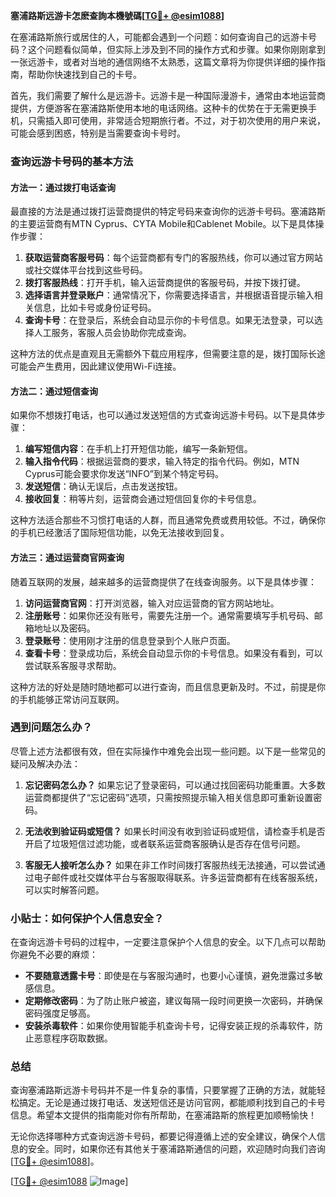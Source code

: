 **塞浦路斯远游卡怎麽查詢本機號碼[[TG💪+ @esim1088](https://t.me/s/esim1088)]**

在塞浦路斯旅行或居住的人，可能都会遇到一个问题：如何查询自己的远游卡号码？这个问题看似简单，但实际上涉及到不同的操作方式和步骤。如果你刚刚拿到一张远游卡，或者对当地的通信网络不太熟悉，这篇文章将为你提供详细的操作指南，帮助你快速找到自己的卡号。

首先，我们需要了解什么是远游卡。远游卡是一种国际漫游卡，通常由本地运营商提供，方便游客在塞浦路斯使用本地的电话网络。这种卡的优势在于无需更换手机，只需插入即可使用，非常适合短期旅行者。不过，对于初次使用的用户来说，可能会感到困惑，特别是当需要查询卡号时。

### 查询远游卡号码的基本方法

#### 方法一：通过拨打电话查询
最直接的方法是通过拨打运营商提供的特定号码来查询你的远游卡号码。塞浦路斯的主要运营商有MTN Cyprus、CYTA Mobile和Cablenet Mobile。以下是具体操作步骤：

1. **获取运营商客服号码**：每个运营商都有专门的客服热线，你可以通过官方网站或社交媒体平台找到这些号码。
2. **拨打客服热线**：打开手机，输入运营商提供的客服号码，并按下拨打键。
3. **选择语言并登录账户**：通常情况下，你需要选择语言，并根据语音提示输入相关信息，比如卡号或身份证号码。
4. **查询卡号**：在登录后，系统会自动显示你的卡号信息。如果无法登录，可以选择人工服务，客服人员会协助你完成查询。

这种方法的优点是直观且无需额外下载应用程序，但需要注意的是，拨打国际长途可能会产生费用，因此建议使用Wi-Fi连接。

#### 方法二：通过短信查询
如果你不想拨打电话，也可以通过发送短信的方式查询远游卡号码。以下是具体步骤：

1. **编写短信内容**：在手机上打开短信功能，编写一条新短信。
2. **输入指令代码**：根据运营商的要求，输入特定的指令代码。例如，MTN Cyprus可能会要求你发送“INFO”到某个特定号码。
3. **发送短信**：确认无误后，点击发送按钮。
4. **接收回复**：稍等片刻，运营商会通过短信回复你的卡号信息。

这种方法适合那些不习惯打电话的人群，而且通常免费或费用较低。不过，确保你的手机已经激活了国际短信功能，以免无法接收到回复。

#### 方法三：通过运营商官网查询
随着互联网的发展，越来越多的运营商提供了在线查询服务。以下是具体步骤：

1. **访问运营商官网**：打开浏览器，输入对应运营商的官方网站地址。
2. **注册账号**：如果你还没有账号，需要先注册一个。通常需要填写手机号码、邮箱地址以及密码。
3. **登录账号**：使用刚才注册的信息登录到个人账户页面。
4. **查看卡号**：登录成功后，系统会自动显示你的卡号信息。如果没有看到，可以尝试联系客服寻求帮助。

这种方法的好处是随时随地都可以进行查询，而且信息更新及时。不过，前提是你的手机能够正常访问互联网。

### 遇到问题怎么办？

尽管上述方法都很有效，但在实际操作中难免会出现一些问题。以下是一些常见的疑问及解决办法：

1. **忘记密码怎么办？**
   如果忘记了登录密码，可以通过找回密码功能重置。大多数运营商都提供了“忘记密码”选项，只需按照提示输入相关信息即可重新设置密码。

2. **无法收到验证码或短信？**
   如果长时间没有收到验证码或短信，请检查手机是否开启了垃圾短信过滤功能，或者联系运营商客服确认是否存在信号问题。

3. **客服无人接听怎么办？**
   如果在非工作时间拨打客服热线无法接通，可以尝试通过电子邮件或社交媒体平台与客服取得联系。许多运营商都有在线客服系统，可以实时解答问题。

### 小贴士：如何保护个人信息安全？

在查询远游卡号码的过程中，一定要注意保护个人信息的安全。以下几点可以帮助你避免不必要的麻烦：

- **不要随意透露卡号**：即使是在与客服沟通时，也要小心谨慎，避免泄露过多敏感信息。
- **定期修改密码**：为了防止账户被盗，建议每隔一段时间更换一次密码，并确保密码强度足够高。
- **安装杀毒软件**：如果你使用智能手机查询卡号，记得安装正规的杀毒软件，防止恶意程序窃取数据。

### 总结

查询塞浦路斯远游卡号码并不是一件复杂的事情，只要掌握了正确的方法，就能轻松搞定。无论是通过拨打电话、发送短信还是访问官网，都能顺利找到自己的卡号信息。希望本文提供的指南能对你有所帮助，在塞浦路斯的旅程更加顺畅愉快！

无论你选择哪种方式查询远游卡号码，都要记得遵循上述的安全建议，确保个人信息的安全。同时，如果你还有其他关于塞浦路斯通信的问题，欢迎随时向我们咨询[[TG💪+ @esim1088](https://t.me/s/esim1088)]。

[[TG💪+ @esim1088](https://t.me/s/esim1088) ![Image](https://i.postimg.cc/4NQfJmqS/Snipaste-2025-05-13-00-14-12.png)]